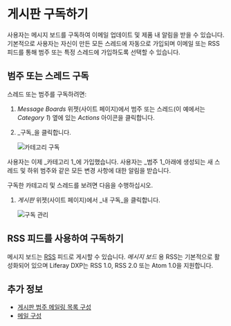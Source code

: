 # 게시판 구독하기

사용자는 메시지 보드를 구독하여 이메일 업데이트 및 제품 내 알림을 받을 수 있습니다. 기본적으로 사용자는 자신이 만든 모든 스레드에 자동으로 가입되며 이메일 또는 RSS 피드를 통해 범주 또는 특정 스레드에 가입하도록 선택할 수 있습니다.

## 범주 또는 스레드 구독

스레드 또는 범주를 구독하려면:

1. _Message Boards_ 위젯(사이트 페이지)에서 범주 또는 스레드(이 예에서는 _Category 1_) 옆에 있는 _Actions_ 아이콘을 클릭합니다.
1. _구독_을 클릭합니다.

    ![카테고리 구독](./subscribing-to-a-message-board/images/01.png)

사용자는 이제 _카테고리 1_에 가입했습니다. 사용자는 _범주 1_아래에 생성되는 새 스레드 및 하위 범주와 같은 모든 변경 사항에 대한 알림을 받습니다.

구독한 카테고리 및 스레드를 보려면 다음을 수행하십시오.

1. _게시판_ 위젯(사이트 페이지)에서 _내 구독_을 클릭합니다.

    ![구독 관리](./subscribing-to-a-message-board/images/03.png)

## RSS 피드를 사용하여 구독하기

메시지 보드는 [RSS](https://en.wikipedia.org/wiki/RSS) 피드로 게시할 수 있습니다. _메시지 보드_ 용 RSS는 기본적으로 활성화되어 있으며 Liferay DXP는 RSS 1.0, RSS 2.0 또는 Atom 1.0을 지원합니다.

## 추가 정보

* [게시판 범주 메일링 목록 구성](./configuring-a-message-boards-category-mailing-list.md)
* [메일 구성](../../../installation-and-upgrades/setting-up-liferay/configuring-mail.md)
